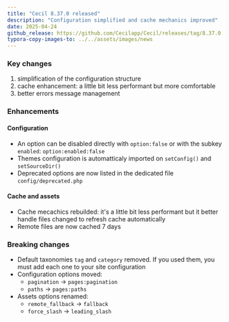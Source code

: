 ```yaml
---
title: "Cecil 8.37.0 released"
description: "Configuration simplified and cache mechanics improved"
date: 2025-04-24
github_release: https://github.com/Cecilapp/Cecil/releases/tag/8.37.0
typora-copy-images-to: ../../assets/images/news
---
```

### Key changes

1. simplification of the configuration structure
2. cache enhancement: a little bit less performant but more comfortable
3. better errors message management

### Enhancements

#### Configuration

- An option can be disabled directly with `option:false` or with the subkey `enabled`: `option:enabled:false`
- Themes configuration is automatticaly imported on `setConfig()` and `setSourceDir()`
- Deprecated options are now listed in the dedicated file `config/deprecated.php`

#### Cache and assets

- Cache mecachics rebuilded: it's a little bit less performant but it better handle files changed to refresh cache automatically
- Remote files are now cached 7 days

### Breaking changes

- Default taxonomies `tag` and `category` removed. If you used them, you must add each one to your site configuration
- Configuration options moved:
  - `pagination` -> `pages:pagination`
  - `paths` -> `pages:paths`
- Assets options renamed:
  - `remote_fallback` -> `fallback`
  - `force_slash` -> `leading_slash`
